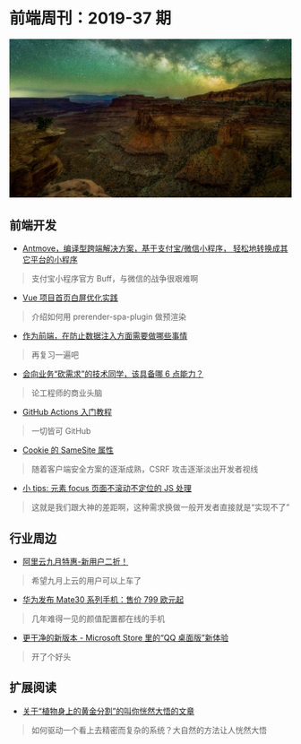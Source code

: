 # 前端周刊：2019-37 期

[![](/img/bing/20190912.png?imageView2/2/w/960)](https://cn.bing.com/search?q=峡谷地国家公园)

## 前端开发

- [Antmove，编译型跨端解决方案，基于支付宝/微信小程序， 轻松地转换成其它平台的小程序](https://github.com/ant-move/antmove)

> 支付宝小程序官方 Buff，与微信的战争很艰难啊

- [Vue 项目首页白屏优化实践](https://segmentfault.com/a/1190000020383064)

> 介绍如何用 prerender-spa-plugin 做预渲染

- [作为前端，在防止数据注入方面需要做哪些事情](https://segmentfault.com/q/1010000020390769)

> 再复习一遍吧

- [会向业务“砍需求”的技术同学，该具备哪 6 点能力？](https://mp.weixin.qq.com/s?__biz=MzIzOTU0NTQ0MA==&mid=2247491338&idx=1&sn=22c61d2c4b2d295edbbed1d5bd383f23)

> 论工程师的商业头脑

- [GitHub Actions 入门教程](http://www.ruanyifeng.com/blog/2019/09/getting-started-with-github-actions.html)

> 一切皆可 GitHub

- [Cookie 的 SameSite 属性](http://www.ruanyifeng.com/blog/2019/09/cookie-samesite.html)

> 随着客户端安全方案的逐渐成熟，CSRF 攻击逐渐淡出开发者视线

- [小 tips: 元素 focus 页面不滚动不定位的 JS 处理](https://www.zhangxinxu.com/wordpress/2019/09/js-focus-preventscroll/)

> 这就是我们跟大神的差距啊，这种需求换做一般开发者直接就是“实现不了”

## 行业周边

- [阿里云九月特惠-新用户二折！](https://www.aliyun.com/acts/limit-buy?userCode=y31qmczl)

> 希望九月上云的用户可以上车了

- [华为发布 Mate30 系列手机：售价 799 欧元起](https://www.cnbeta.com/articles/tech/891137.htm)

> 几年难得一见的颜值配置都在线的手机

- [更干净的新版本 - Microsoft Store 里的“QQ 桌面版”新体验](https://www.cnbeta.com/articles/tech/892135.htm)

> 开了个好头

## 扩展阅读

- [关于“植物身上的黄金分割”的叫你恍然大悟的文章](https://card.weibo.com/article/m/show/id/2309404407466321379574)

> 如何驱动一个看上去精密而复杂的系统？大自然的方法让人恍然大悟
